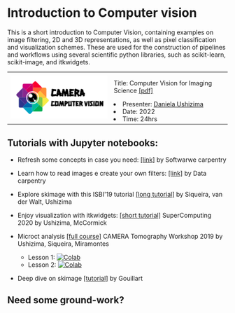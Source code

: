 # Introduction to Computer vision
This is a short introduction to Computer Vision, containing examples on image filtering, 2D and 3D representations, as well as pixel classification and visualization schemes. These are used for the construction of pipelines and workflows using several scientific python libraries, such as scikit-learn, scikit-image, and itkwidgets.

<table border="0">
 <tr>
    <td><img src="https://github.com/dani-lbnl/introvision/blob/main/cameracomputervision.png" width="300">
    </td>
    <td>
     <p>
      Title: Computer Vision for Imaging Science <a href='https://drive.google.com/file/d/1Avmxcra6m8vTBw4tivdKFd4vGm5wBCB4/view?usp=sharing'>[pdf]</a>
      <li> Presenter: <a href='bit.ly/idealdatascience'>Daniela Ushizima </a>
      <li> Date: 2022
      <li> Time: 24hrs
      </td>
 </tr>
</table>

## Tutorials with Jupyter notebooks:  
- Refresh some concepts in case you need: [[link]](https://swcarpentry.github.io/2015-05-04-lbl/) by Softwarwe carpentry

- Learn how to read images e create your own filters: [[link]](https://datacarpentry.org/image-processing/) by Data carpentry

- Explore skimage with this ISBI'19 tutorial [[long tutorial]](https://github.com/dani-lbnl/isvc2019) by Siqueira, van der Walt, Ushizima

- Enjoy visualization with itkwidgets: [[short tutorial]](https://github.com/dani-lbnl/SC20_pyHPC) SuperComputing 2020 by Ushizima, McCormick

- Microct analysis [[full course]](https://github.com/CameraIA/dipmicroct/tree/master/partII) CAMERA Tomography Workshop 2019 by Ushizima, Siqueira, Miramontes  
    - Lesson 1: [![Colab](https://colab.research.google.com/assets/colab-badge.svg)](https://drive.google.com/file/d/1l3nUSw5N2QQgcZqlO9gULRN3PHrkde6Q/view?usp=sharing)
    - Lesson 2: [![Colab](https://colab.research.google.com/assets/colab-badge.svg)](https://drive.google.com/file/d/1GX3Gp0IgqCCn7KbpwG2LVsVCKKyGd-45/view?usp=sharing)

- Deep dive on skimage [[tutorial]](https://scipy-lectures.org/packages/scikit-image/index.html) by Gouillart

## Need some ground-work?


